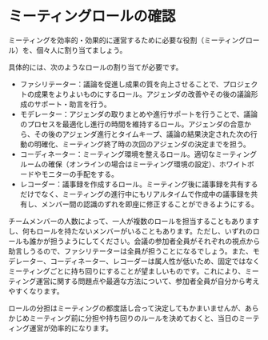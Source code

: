 # ミーティングロールの確認

ミーティングを効率的・効果的に運営するために必要な役割（ミーティングロール）を、個々人に割り当てましょう。

具体的には、次のようなロールの割り当てが必要です。

* ファシリテーター：議論を促進し成果の質を向上させることで、プロジェクトの成果をよりよいものにするロール。アジェンダの改善やその後の議論形成のサポート・助言を行う。
* モデレーター：アジェンダの取りまとめや進行サポートを行うことで、議論のプロセスを最適化し進行の時間を維持するロール。アジェンダの合意から、その後のアジェンダ進行とタイムキープ、議論の結果決定された次の行動の明確化、ミーティング終了時の次回のアジェンダの決定までを担う。
* コーディネーター：ミーティング環境を整えるロール。適切なミーティングルームの確保（オンラインの場合はミーティング環境の設定）、ホワイトボードやモニターの手配をする。
* レコーダー：議事録を作成するロール。ミーティング後に議事録を共有するだけでなく、ミーティングの進行中にもリアルタイムで作成中の議事録を共有し、メンバー間の認識のずれを即座に修正することができるようにする。

チームメンバーの人数によって、一人が複数のロールを担当することもありますし、何もロールを持たないメンバーがいることもあります。ただし、いずれのロールも誰かが担うようにしてください。会議の参加者全員がそれぞれの視点から助言しうるので、ファシリテーターは全員が担うことになるでしょう。また、モデレーター、コーディネーター、レコーダーは属人性が低いため、固定ではなくミーティングごとに持ち回りにすることが望ましいものです。これにより、ミーティング運営に関する問題点や最適な方法について、参加者全員が自分から考えやすくなります。

ロールの分担はミーティングの都度話し合って決定してもかまいませんが、あらかじめミーティング前に分担や持ち回りのルールを決めておくと、当日のミーティング運営が効率的になります。
